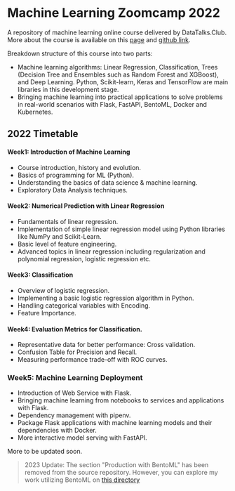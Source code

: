 # Machine Learning Zoomcamp 2022
A repository of machine learning online course delivered by DataTalks.Club. More about the course is available on this [page](https://datatalks.club/blog/machine-learning-zoomcamp.html) and [github link](https://github.com/DataTalksClub/machine-learning-zoomcamp).

Breakdown structure of this course into two parts: 
- Machine learning algorithms: Linear Regression, Classification, Trees (Decision Tree and Ensembles such as Random Forest and XGBoost), and Deep Learning. Python, Scikit-learn, Keras and TensorFlow are main libraries in this development stage. 
- Bringing machine learning into practical applications to solve problems in real-world scenarios with Flask, FastAPI, BentoML, Docker and Kubernetes. 

## 2022 Timetable
#### Week1: Introduction of Machine Learning
- Course introduction, history and evolution.
- Basics of programming for ML (Python).
- Understanding the basics of data science & machine learning.
- Exploratory Data Analysis techniques.

#### Week2: Numerical Prediction with Linear Regression
- Fundamentals of linear regression.
- Implementation of simple linear regression model using Python libraries like NumPy and Scikit-Learn.
- Basic level of feature engineering.
- Advanced topics in linear regression including regularization and polynomial regression, logistic regression etc.

#### Week3: Classification
- Overview of logistic regression.
- Implementing a basic logistic regression algorithm in Python.
- Handling categorical variables with Encoding.
- Feature Importance.

#### Week4: Evaluation Metrics for Classification.
- Representative data for better performance: Cross validation.
- Confusion Table for Precision and Recall.
- Measuring performance trade-off with ROC curves.

### Week5: Machine Learning Deployment
- Introduction of Web Service with Flask.
- Bringing machine learning from notebooks to services and applications with Flask. 
- Dependency management with pipenv.
- Package Flask applications with machine learning models and their dependencies with Docker.
- More interactive model serving with FastAPI.

More to be updated soon.


> 2023 Update: The section "Production with BentoML" has been removed from the source repository. However, you can explore my work utilizing BentoML on [this directory](https://github.com/rizdiaprilian/MLZoomcamp_2022/tree/master/07_Production_BentoML) 
